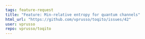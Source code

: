 ```yaml
---
tags: feature-request
title: "Feature: Min-relative entropy for quantum channels"
html_url: "https://github.com/vprusso/toqito/issues/42"
user: vprusso
repo: vprusso/toqito
---
```


